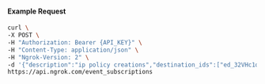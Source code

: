 <!-- Code generated for API Clients. DO NOT EDIT. -->

#### Example Request

```bash
curl \
-X POST \
-H "Authorization: Bearer {API_KEY}" \
-H "Content-Type: application/json" \
-H "Ngrok-Version: 2" \
-d '{"description":"ip policy creations","destination_ids":["ed_32VHc1oq3h721dWZKoqtSS3i2Eo"],"metadata":"{\"environment\": \"staging\"}","sources":[{"type":"ip_policy_created.v0"}]}' \
https://api.ngrok.com/event_subscriptions
```
